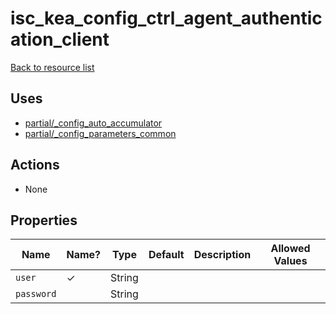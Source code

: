 # isc_kea_config_ctrl_agent_authentication_client

[Back to resource list](../README.md#resources)

## Uses

- [partial/_config_auto_accumulator](partial/isc_kea__config_auto_accumulator.md)
- [partial/_config_parameters_common](partial/isc_kea__config_parameters_common.md)

## Actions

- None

## Properties

| Name       | Name? | Type   | Default | Description | Allowed Values |
| ---------- | ----- | ------ | ------- | ----------- | -------------- |
| `user`     | ✓     | String |         |             |                |
| `password` |       | String |         |             |                |
